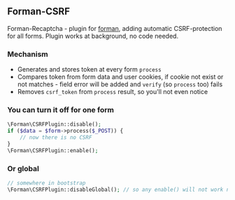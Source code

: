 ## Forman-CSRF
Forman-Recaptcha - plugin for [forman](http://github.com/shadowprince/forman), adding automatic CSRF-protection for all forms.
Plugin works at background, no code needed.

### Mechanism
* Generates and stores token at every form `process`
* Compares token from form data and user cookies, if cookie not exist or not matches - field error will be added and `verify` (so `process` too) fails
* Removes `csrf_token` from `process` result, so you'll not even notice

### You can turn it off for one form
```php
\Forman\CSRFPlugin::disable();
if ($data = $form->process($_POST)) {
    // now there is no CSRF
}
\Forman\CSRFPlugin::enable();
```

### Or global
```php
// somewhere in bootstrap
\Forman\CSRFPlugin::disableGlobal(); // so any enable() will not work now
```
